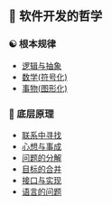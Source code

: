 
## 🌴 软件开发的哲学

### ☯️ 根本规律

- [逻辑与抽象](./software/ultimate/逻辑与抽象.md)
- [数学(符号化)](./software/ultimate/数学(符号化).md)
- [事物(图形化)](./software/ultimate/图形化.md)

### 🚀 底层原理

- [联系中寻找](./software/formula/联系中寻找.md)
- [心想与事成](./software/formula/心想与事成.md)
- [问题的分解](./software/formula/问题的分解.md)
- [目标的合并](./software/formula/目标的合并.md)
- [接口与实现](./software/formula/接口与实现.md)
- [语言的问题](./software/formula/语言的问题.md)

<div style="height: 200px"></div>